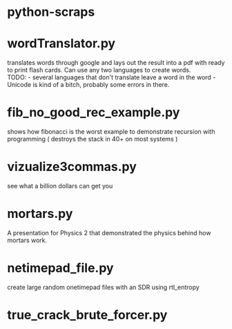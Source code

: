 # python-scraps

# wordTranslator.py
  translates words through google and lays out the result into a pdf with ready to print flash cards.  Can use any two languages to create words.  
    TODO:
      - several languages that don't translate leave a word in the <translate from> word
      - Unicode is kind of a bitch, probably some errors in there.
      
# fib_no_good_rec_example.py
  shows how fibonacci is the worst example to demonstrate recursion with programming ( destroys the stack in 40+ on most systems )

# vizualize3commas.py
  see what a billion dollars can get you

# mortars.py
  A presentation for Physics 2 that demonstrated the physics behind how mortars work.

# netimepad_file.py
  create large random onetimepad files with an SDR using rtl_entropy

# true_crack_brute_forcer.py
